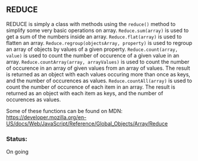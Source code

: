 ## REDUCE
REDUCE is simply a class with methods using the `reduce()` method to simplify some very basic operations on array.
`Reduce.sum(array)` is used to get a sum of the numbers inside an array.
`Reduce.flat(array)` is used to flatten an array.
`Reduce.regroup(objectsArray, property)` is used to regroup an array of objects by values of a given property.
`Reduce.count(array, value)` is used to count the number of occurence of a given value in an array.
`Reduce.countArray(array, arrayValues)` is used to count the number of occurence in an array of given values from an array of values. The result is returned as an object with each values occuring more than once as keys, and the number of occurences as values.
`Reduce.countAll(array)` is used to count the number of occurence of each item in an array. The result is returned as an object with each item as keys, and the number of occurences as values.

Some of these functions can be found on MDN: https://developer.mozilla.org/en-US/docs/Web/JavaScript/Reference/Global_Objects/Array/Reduce

### Status:  
On going